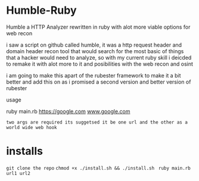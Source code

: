 # Humble-Ruby
Humble a HTTP Analyzer rewritten in ruby with alot more viable options for web recon

i saw a script on github called humble, it was a http request header and domain header recon tool that would search for the most basic of things that a hacker would need to analyze, so with my current ruby skill i deicded to remake it with alot more to it and posibilities with the web recon and osint

i am going to make this apart of the rubester framework to make it a bit better and add this on as i promised a second version and better version of rubester

usage 

ruby main.rb https://google.com www.google.com

`two args are required its suggetsed it be one url and the other as a world wide web hook`


# installs 
`git clone the repo`
`chmod +x ./install.sh && ./install.sh `
`ruby main.rb url1 url2`
